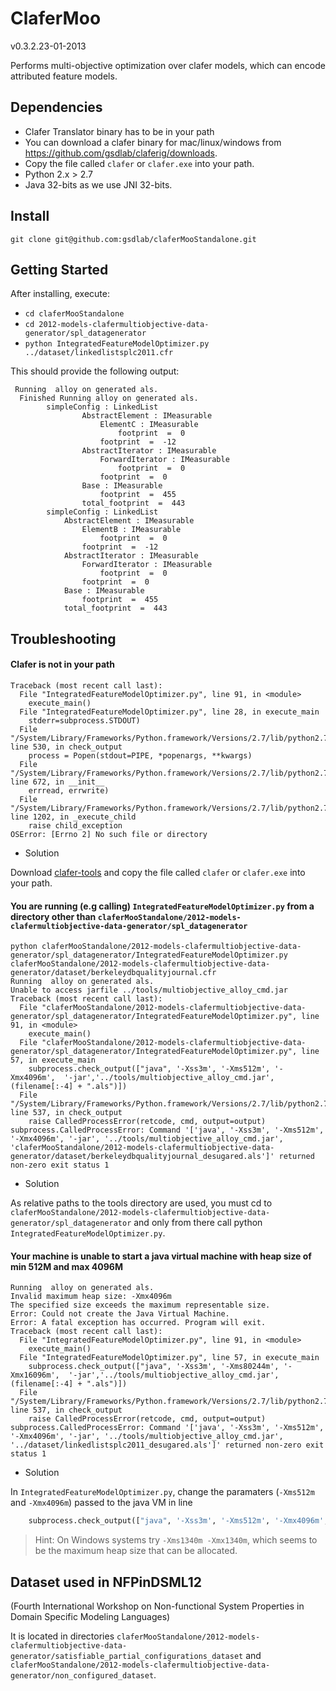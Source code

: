 # ClaferMoo

v0.3.2.23-01-2013

Performs multi-objective optimization over clafer models, which can encode attributed feature models.

## Dependencies

* Clafer Translator binary has to be in your path
 * You can download a clafer binary for mac/linux/windows from https://github.com/gsdlab/claferig/downloads. 
 * Copy the file called `clafer` or `clafer.exe` into your path. 
* Python 2.x > 2.7  
* Java 32-bits as we use JNI 32-bits.

## Install

`git clone git@github.com:gsdlab/claferMooStandalone.git`
   
## Getting Started

After installing, execute:

 * `cd claferMooStandalone`
 * `cd 2012-models-clafermultiobjective-data-generator/spl_datagenerator`
 * `python IntegratedFeatureModelOptimizer.py  ../dataset/linkedlistsplc2011.cfr`

This should provide the following output:

```
 Running  alloy on generated als.
  Finished Running alloy on generated als.
		simpleConfig : LinkedList 
				AbstractElement : IMeasurable 
					ElementC : IMeasurable 
						footprint  =  0 
					footprint  =  -12 
				AbstractIterator : IMeasurable 
					ForwardIterator : IMeasurable 
						footprint  =  0 
					footprint  =  0 
				Base : IMeasurable 
					footprint  =  455 
				total_footprint  =  443 				
		simpleConfig : LinkedList 
			AbstractElement : IMeasurable 
				ElementB : IMeasurable 
					footprint  =  0 
				footprint  =  -12 
			AbstractIterator : IMeasurable 
				ForwardIterator : IMeasurable 
					footprint  =  0 
				footprint  =  0 
			Base : IMeasurable 
				footprint  =  455 
			total_footprint  =  443 
```

## Troubleshooting

#### Clafer is not in your path

```
Traceback (most recent call last):
  File "IntegratedFeatureModelOptimizer.py", line 91, in <module>
    execute_main()
  File "IntegratedFeatureModelOptimizer.py", line 28, in execute_main
    stderr=subprocess.STDOUT)       
  File "/System/Library/Frameworks/Python.framework/Versions/2.7/lib/python2.7/subprocess.py", line 530, in check_output
    process = Popen(stdout=PIPE, *popenargs, **kwargs)
  File "/System/Library/Frameworks/Python.framework/Versions/2.7/lib/python2.7/subprocess.py", line 672, in __init__
    errread, errwrite)
  File "/System/Library/Frameworks/Python.framework/Versions/2.7/lib/python2.7/subprocess.py", line 1202, in _execute_child
    raise child_exception
OSError: [Errno 2] No such file or directory
```

  * Solution 

Download [clafer-tools](https://github.com/gsdlab/claferig/downloads) and copy the file called `clafer` or `clafer.exe` into your path. 

#### You are running (e.g calling)  `IntegratedFeatureModelOptimizer.py` from a directory other than `claferMooStandalone/2012-models-clafermultiobjective-data-generator/spl_datagenerator`

```
python claferMooStandalone/2012-models-clafermultiobjective-data-generator/spl_datagenerator/IntegratedFeatureModelOptimizer.py claferMooStandalone/2012-models-clafermultiobjective-data-generator/dataset/berkeleydbqualityjournal.cfr 
Running  alloy on generated als.
Unable to access jarfile ../tools/multiobjective_alloy_cmd.jar
Traceback (most recent call last):
  File "claferMooStandalone/2012-models-clafermultiobjective-data-generator/spl_datagenerator/IntegratedFeatureModelOptimizer.py", line 91, in <module>
    execute_main()
  File "claferMooStandalone/2012-models-clafermultiobjective-data-generator/spl_datagenerator/IntegratedFeatureModelOptimizer.py", line 57, in execute_main
    subprocess.check_output(["java", '-Xss3m', '-Xms512m', '-Xmx4096m',  '-jar','../tools/multiobjective_alloy_cmd.jar', (filename[:-4] + ".als")])
  File "/System/Library/Frameworks/Python.framework/Versions/2.7/lib/python2.7/subprocess.py", line 537, in check_output
    raise CalledProcessError(retcode, cmd, output=output)
subprocess.CalledProcessError: Command '['java', '-Xss3m', '-Xms512m', '-Xmx4096m', '-jar', '../tools/multiobjective_alloy_cmd.jar', 'claferMooStandalone/2012-models-clafermultiobjective-data-generator/dataset/berkeleydbqualityjournal_desugared.als']' returned non-zero exit status 1
```

 * Solution

As relative paths to the tools directory are used, you must cd to `claferMooStandalone/2012-models-clafermultiobjective-data-generator/spl_datagenerator` and only from there call python `IntegratedFeatureModelOptimizer.py`. 

#### Your machine is unable to start a java virtual machine with heap size of min 512M and max 4096M

```
Running  alloy on generated als.
Invalid maximum heap size: -Xmx4096m
The specified size exceeds the maximum representable size.
Error: Could not create the Java Virtual Machine.
Error: A fatal exception has occurred. Program will exit.
Traceback (most recent call last):
  File "IntegratedFeatureModelOptimizer.py", line 91, in <module>
    execute_main()
  File "IntegratedFeatureModelOptimizer.py", line 57, in execute_main
    subprocess.check_output(["java", '-Xss3m', '-Xms80244m', '-Xmx16096m',  '-jar','../tools/multiobjective_alloy_cmd.jar', (filename[:-4] + ".als")])
  File "/System/Library/Frameworks/Python.framework/Versions/2.7/lib/python2.7/subprocess.py", line 537, in check_output
    raise CalledProcessError(retcode, cmd, output=output)
subprocess.CalledProcessError: Command '['java', '-Xss3m', '-Xms512m', '-Xmx4096m', '-jar', '../tools/multiobjective_alloy_cmd.jar', '../dataset/linkedlistsplc2011_desugared.als']' returned non-zero exit status 1
```

 * Solution

In `IntegratedFeatureModelOptimizer.py`, change the paramaters (`-Xms512m` and `-Xmx4096m`) passed to the java VM in line 

```python
    subprocess.check_output(["java", '-Xss3m', '-Xms512m', '-Xmx4096m',  '-jar','../tools/multiobjective_alloy_cmd.jar', (filename[:-4] + ".als")])
```

> Hint: On Windows systems try `-Xms1340m -Xmx1340m`, which seems to be the maximum heap size that can be allocated.

## Dataset used in NFPinDSML12 

(Fourth International Workshop on Non-functional System Properties in Domain Specific Modeling Languages)

It is located in directories `claferMooStandalone/2012-models-clafermultiobjective-data-generator/satisfiable_partial_configurations_dataset` and `claferMooStandalone/2012-models-clafermultiobjective-data-generator/non_configured_dataset`.
